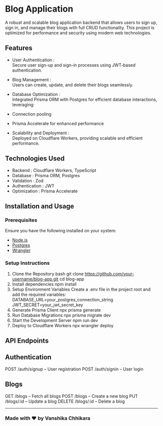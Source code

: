 # Blog Application

A robust and scalable blog application backend that allows users to sign up, sign in, and manage their blogs with full CRUD functionality. This project is optimized for performance and security using modern web technologies.

## Features

-  User Authentication :  
  Secure user sign-up and sign-in processes using JWT-based authentication.
  
-  Blog Management :  
  Users can create, update, and delete their blogs seamlessly.

-  Database Optimization :  
  Integrated Prisma ORM with Postgres for efficient database interactions, leveraging:
  - Connection pooling
  - Prisma Accelerate for enhanced performance

-  Scalability and Deployment :  
  Deployed on Cloudflare Workers, providing scalable and efficient performance.

## Technologies Used

-  Backend : Cloudflare Workers, TypeScript
-  Database : Prisma ORM, Postgres
-  Validation : Zod
-  Authentication : JWT
-  Optimization : Prisma Accelerate

## Installation and Usage

### Prerequisites

Ensure you have the following installed on your system:
- [Node.js](https://nodejs.org/)
- [Postgres](https://www.postgresql.org/)
- [Wrangler](https://developers.cloudflare.com/workers/wrangler/)

### Setup Instructions

1.  Clone the Repository 
   bash
   git clone https://github.com/your-username/blog-app.git
   cd blog-app
2. Install dependencies
   npm install
3. Setup Environment Variables
  Create a .env file in the project root and add the required variables:
  DATABASE_URL=your_postgres_connection_string
  JWT_SECRET=your_jwt_secret_key
4. Generate Prisma Client
   npx prisma generate
5. Run Database Migrations
   npx prisma migrate dev
6. Start the Development Server
   npm run dev
7. Deploy to Cloudflare Workers
   npx wrangler deploy

## API Endpoints

## Authentication
POST /auth/signup – User registration
POST /auth/signin – User login

## Blogs
GET /blogs – Fetch all blogs
POST /blogs – Create a new blog
PUT /blogs/:id – Update a blog
DELETE /blogs/:id – Delete a blog


---

### Made with ❤️ by Vanshika Chhikara




